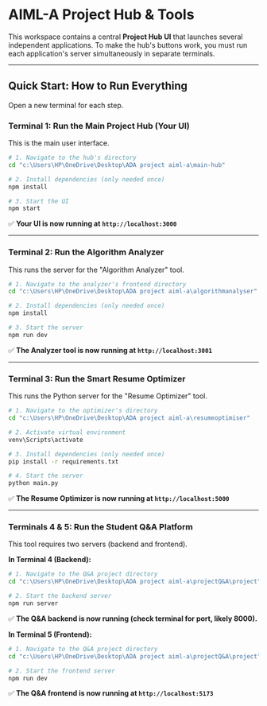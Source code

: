 # AIML-A Project Hub & Tools

This workspace contains a central **Project Hub UI** that launches several independent applications. To make the hub's buttons work, you must run each application's server simultaneously in separate terminals.

---

## Quick Start: How to Run Everything

Open a new terminal for each step.

### Terminal 1: Run the Main Project Hub (Your UI)

This is the main user interface.
```sh
# 1. Navigate to the hub's directory
cd "c:\Users\HP\OneDrive\Desktop\ADA project aiml-a\main-hub"

# 2. Install dependencies (only needed once)
npm install

# 3. Start the UI
npm start
```
✅ **Your UI is now running at `http://localhost:3000`**

---

### Terminal 2: Run the Algorithm Analyzer

This runs the server for the "Algorithm Analyzer" tool.
```sh
# 1. Navigate to the analyzer's frontend directory
cd "c:\Users\HP\OneDrive\Desktop\ADA project aiml-a\algorithmanalyser"

# 2. Install dependencies (only needed once)
npm install

# 3. Start the server
npm run dev
```
✅ **The Analyzer tool is now running at `http://localhost:3001`**

---

### Terminal 3: Run the Smart Resume Optimizer

This runs the Python server for the "Resume Optimizer" tool.
```sh
# 1. Navigate to the optimizer's directory
cd "c:\Users\HP\OneDrive\Desktop\ADA project aiml-a\resumeoptimiser"

# 2. Activate virtual environment
venv\Scripts\activate

# 3. Install dependencies (only needed once)
pip install -r requirements.txt

# 4. Start the server
python main.py
```
✅ **The Resume Optimizer is now running at `http://localhost:5000`**

---

### Terminals 4 & 5: Run the Student Q&A Platform

This tool requires two servers (backend and frontend).

**In Terminal 4 (Backend):**
```sh
# 1. Navigate to the Q&A project directory
cd "c:\Users\HP\OneDrive\Desktop\ADA project aiml-a\projectQ&A\project"

# 2. Start the backend server
npm run server
```
✅ **The Q&A backend is now running (check terminal for port, likely 8000).**

**In Terminal 5 (Frontend):**
```sh
# 1. Navigate to the Q&A project directory
cd "c:\Users\HP\OneDrive\Desktop\ADA project aiml-a\projectQ&A\project"

# 2. Start the frontend server
npm run dev
```
✅ **The Q&A frontend is now running at `http://localhost:5173`**
